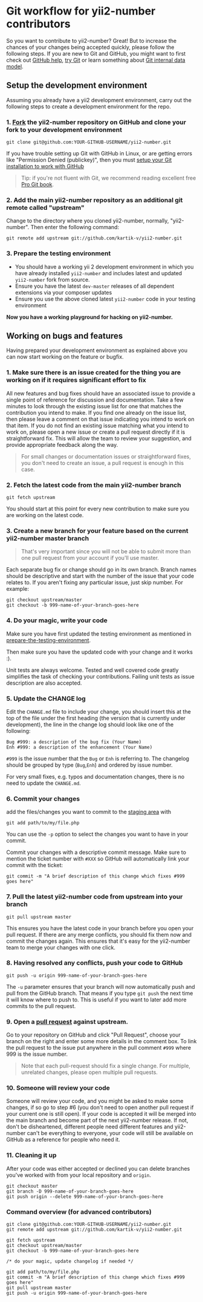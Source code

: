 Git workflow for yii2-number contributors
=========================================

So you want to contribute to yii2-number? Great! But to increase the chances of your changes being accepted quickly, please
follow the following steps. If you are new to Git and GitHub, you might want to first check out [GitHub help](http://help.github.com/), [try Git](https://try.github.com)
or learn something about [Git internal data model](http://nfarina.com/post/9868516270/git-is-simpler).

Setup the development environment
---------------------------------

Assuming you already have a yii2 development environment, carry out the following steps to create a development environment for the repo.

### 1. [Fork](http://help.github.com/fork-a-repo/) the yii2-number repository on GitHub and clone your fork to your development environment 

```
git clone git@github.com:YOUR-GITHUB-USERNAME/yii2-number.git
```

If you have trouble setting up Git with GitHub in Linux, or are getting errors like "Permission Denied (publickey)",
then you must [setup your Git installation to work with GitHub](http://help.github.com/linux-set-up-git/)

> Tip: if you're not fluent with Git, we recommend reading excellent free [Pro Git book](https://git-scm.com/book/en/v2).

### 2. Add the main yii2-number repository as an additional git remote called "upstream"

Change to the directory where you cloned yii2-number, normally, "yii2-number". Then enter the following command:

```
git remote add upstream git://github.com/kartik-v/yii2-number.git
```

### 3. Prepare the testing environment

- You should have a working yii 2 development environment in which you have already installed `yii2-number` and includes latest and updated `yii2-number` fork from source.
- Ensure you have the latest `dev-master` releases of all dependent extensions via your composer updates
- Ensure you use the above cloned latest `yii2-number` code in your testing environment

**Now you have a working playground for hacking on yii2-number.**

Working on bugs and features
----------------------------

Having prepared your development environment as explained above you can now start working on the feature or bugfix.

### 1. Make sure there is an issue created for the thing you are working on if it requires significant effort to fix

All new features and bug fixes should have an associated issue to provide a single point of reference for discussion
and documentation. Take a few minutes to look through the existing issue list for one that matches the contribution you
intend to make. If you find one already on the issue list, then please leave a comment on that issue indicating you
intend to work on that item. If you do not find an existing issue matching what you intend to work on, please
open a new issue or create a pull request directly if it is straightforward fix. This will allow the team to
review your suggestion, and provide appropriate feedback along the way.

> For small changes or documentation issues or straightforward fixes, you don't need to create an issue, a pull request is enough in this case.

### 2. Fetch the latest code from the main yii2-number branch

```
git fetch upstream
```

You should start at this point for every new contribution to make sure you are working on the latest code.

### 3. Create a new branch for your feature based on the current yii2-number master branch

> That's very important since you will not be able to submit more than one pull request from your account if you'll
  use master.

Each separate bug fix or change should go in its own branch. Branch names should be descriptive and start with
the number of the issue that your code relates to. If you aren't fixing any particular issue, just skip number.
For example:

```
git checkout upstream/master
git checkout -b 999-name-of-your-branch-goes-here
```

### 4. Do your magic, write your code

Make sure you have first updated the testing environment as mentioned in [prepare-the-testing-environment][prepare-the-testing-environment]. 

Then make sure you have the updated code with your change and it works :).

Unit tests are always welcome. Tested and well covered code greatly simplifies the task of checking your contributions.
Failing unit tests as issue description are also accepted.

### 5. Update the CHANGE log

Edit the `CHANGE.md` file to include your change, you should insert this at the top of the file under the
first heading (the version that is currently under development), the line in the change log should look like one of the following:

```
Bug #999: a description of the bug fix (Your Name)
Enh #999: a description of the enhancement (Your Name)
```

`#999` is the issue number that the `Bug` or `Enh` is referring to.
The changelog should be grouped by type (`Bug`,`Enh`) and ordered by issue number.

For very small fixes, e.g. typos and documentation changes, there is no need to update the `CHANGE.md`.

### 6. Commit your changes

add the files/changes you want to commit to the [staging area](http://gitref.org/basic/#add) with

```
git add path/to/my/file.php
```

You can use the `-p` option to select the changes you want to have in your commit.

Commit your changes with a descriptive commit message. Make sure to mention the ticket number with `#XXX` so GitHub will
automatically link your commit with the ticket:

```
git commit -m "A brief description of this change which fixes #999 goes here"
```

### 7. Pull the latest yii2-number code from upstream into your branch

```
git pull upstream master
```

This ensures you have the latest code in your branch before you open your pull request. If there are any merge conflicts,
you should fix them now and commit the changes again. This ensures that it's easy for the yii2-number team to merge your changes
with one click.

### 8. Having resolved any conflicts, push your code to GitHub

```
git push -u origin 999-name-of-your-branch-goes-here
```

The `-u` parameter ensures that your branch will now automatically push and pull from the GitHub branch. That means
if you type `git push` the next time it will know where to push to. This is useful if you want to later add more commits
to the pull request.

### 9. Open a [pull request](http://help.github.com/send-pull-requests/) against upstream.

Go to your repository on GitHub and click "Pull Request", choose your branch on the right and enter some more details
in the comment box. To link the pull request to the issue put anywhere in the pull comment `#999` where 999 is the
issue number.

> Note that each pull-request should fix a single change. For multiple, unrelated changes, please open multiple pull requests.

### 10. Someone will review your code

Someone will review your code, and you might be asked to make some changes, if so go to step #6 (you don't need to open
another pull request if your current one is still open). If your code is accepted it will be merged into the main branch
and become part of the next yii2-number release. If not, don't be disheartened, different people need different features and yii2-number
can't be everything to everyone, your code will still be available on GitHub as a reference for people who need it.

### 11. Cleaning it up

After your code was either accepted or declined you can delete branches you've worked with from your local repository
and `origin`.

```
git checkout master
git branch -D 999-name-of-your-branch-goes-here
git push origin --delete 999-name-of-your-branch-goes-here
```

### Command overview (for advanced contributors)

```
git clone git@github.com:YOUR-GITHUB-USERNAME/yii2-number.git
git remote add upstream git://github.com/kartik-v/yii2-number.git
```

```
git fetch upstream
git checkout upstream/master
git checkout -b 999-name-of-your-branch-goes-here

/* do your magic, update changelog if needed */

git add path/to/my/file.php
git commit -m "A brief description of this change which fixes #999 goes here"
git pull upstream master
git push -u origin 999-name-of-your-branch-goes-here
```

[prepare-the-testing-environment]: #3-prepare-the-testing-environment